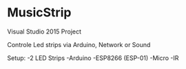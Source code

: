 # MusicStrip

Visual Studio 2015 Project

Controle Led strips via Arduino, Network or Sound

Setup: -2 LED Strips
       -Arduino
       -ESP8266 (ESP-01)
       -Micro
       -IR
       
       
